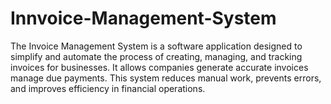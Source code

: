 # Innvoice-Management-System
The Invoice Management System is a software application designed to simplify and automate the process of creating, managing, and tracking invoices for businesses. It allows companies generate accurate invoices manage due payments. This system reduces manual work, prevents errors, and improves efficiency in financial operations.
